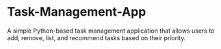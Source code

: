 # Task-Management-App
A simple Python-based task management application that allows users to add, remove, list, and recommend tasks based on their priority.
